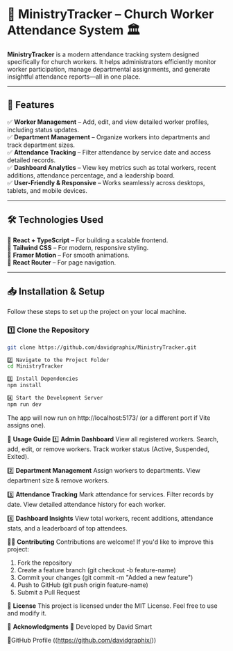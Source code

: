 # 📌 MinistryTracker – Church Worker Attendance System 🏛️

**MinistryTracker** is a modern attendance tracking system designed specifically for church workers. It helps administrators efficiently monitor worker participation, manage departmental assignments, and generate insightful attendance reports—all in one place.

---

## 🚀 **Features**

✅ **Worker Management** – Add, edit, and view detailed worker profiles, including status updates.  
✅ **Department Management** – Organize workers into departments and track department sizes.  
✅ **Attendance Tracking** – Filter attendance by service date and access detailed records.  
✅ **Dashboard Analytics** – View key metrics such as total workers, recent additions, attendance percentage, and a leadership board.  
✅ **User-Friendly & Responsive** – Works seamlessly across desktops, tablets, and mobile devices.

---

## 🛠 **Technologies Used**

🔹 **React + TypeScript** – For building a scalable frontend.  
🔹 **Tailwind CSS** – For modern, responsive styling.  
🔹 **Framer Motion** – For smooth animations.  
🔹 **React Router** – For page navigation.

---

## 📥 **Installation & Setup**

Follow these steps to set up the project on your local machine.

### 1️⃣ **Clone the Repository**

```bash
git clone https://github.com/davidgraphix/MinistryTracker.git

2️⃣ Navigate to the Project Folder
cd MinistryTracker

3️⃣ Install Dependencies
npm install

4️⃣ Start the Development Server
npm run dev
```

The app will now run on http://localhost:5173/ (or a different port if Vite assigns one).

🎯 **Usage Guide**
1️⃣ **Admin Dashboard**
View all registered workers.
Search, add, edit, or remove workers.
Track worker status (Active, Suspended, Exited).

2️⃣ **Department Management**
Assign workers to departments.
View department size & remove workers.

3️⃣ **Attendance Tracking**
Mark attendance for services.
Filter records by date.
View detailed attendance history for each worker.

4️⃣ **Dashboard Insights**
View total workers, recent additions, attendance stats, and a leaderboard of top attendees.

👨‍💻 **Contributing**
Contributions are welcome! If you'd like to improve this project:

1. Fork the repository
2. Create a feature branch (git checkout -b feature-name)
3. Commit your changes (git commit -m "Added a new feature")
4. Push to GitHub (git push origin feature-name)
5. Submit a Pull Request

📄 **License**
This project is licensed under the MIT License. Feel free to use and modify it.

🙌 **Acknowledgments**
🚀 Developed by David Smart

🔗GitHub Profile ((https://github.com/davidgraphix/))
